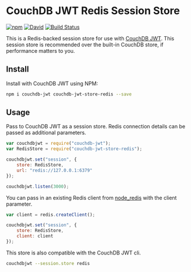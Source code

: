 # CouchDB JWT Redis Session Store

[![npm](https://img.shields.io/npm/v/couchdb-jwt-store-redis.svg)](https://www.npmjs.com/package/couchdb-jwt-store-redis) [![David](https://img.shields.io/david/tyler-johnson/couchdb-jwt-redis-store.svg)](https://david-dm.org/tyler-johnson/couchdb-jwt-redis-store) [![Build Status](https://travis-ci.org/tyler-johnson/couchdb-jwt-redis-store.svg?branch=master)](https://travis-ci.org/tyler-johnson/couchdb-jwt-redis-store)

This is a Redis-backed session store for use with [CouchDB JWT](http://ghub.io/couchdb-jwt). This session store is recommended over the built-in CouchDB store, if performance matters to you.

## Install

Install with CouchDB JWT using NPM:

```sh
npm i couchdb-jwt couchdb-jwt-store-redis --save
```

## Usage

Pass to CouchDB JWT as a session store. Redis connection details can be passed as additional parameters.

```js
var couchdbjwt = require("couchdb-jwt");
var RedisStore = require("couchdb-jwt-store-redis");

couchdbjwt.set("session", {
	store: RedisStore,
	url: "redis://127.0.0.1:6379"
});

couchdbjwt.listen(3000);
```

You can pass in an existing Redis client from [node_redis](http://ghub.io/redis) with the client parameter.

```js
var client = redis.createClient();

couchdbjwt.set("session", {
	store: RedisStore,
	client: client
});
```

This store is also compatible with the CouchDB JWT cli.

```sh
couchdbjwt --session.store redis
```
